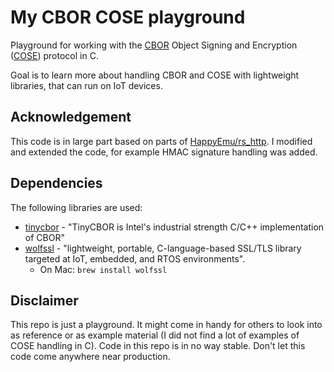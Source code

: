 # My CBOR COSE playground

Playground for working with the [CBOR](https://cbor.io/) Object Signing and Encryption ([COSE](https://datatracker.ietf.org/doc/html/rfc8152)) protocol in C.

Goal is to learn more about handling CBOR and COSE with lightweight libraries, that can
run on IoT devices.

## Acknowledgement

This code is in large part based on parts of [HappyEmu/rs_http](https://github.com/HappyEmu/rs_http).
I modified and extended the code, for example HMAC signature handling was added.

## Dependencies

The following libraries are used:

- [tinycbor](https://github.com/intel/tinycbor) - "TinyCBOR is Intel's industrial strength C/C++ implementation of CBOR"
- [wolfssl](https://www.wolfssl.com/) - "lightweight, portable, C-language-based SSL/TLS library targeted at IoT, embedded, and RTOS environments".
    - On Mac: `brew install wolfssl`

## Disclaimer

This repo is just a playground. It might come in handy for others to look into as reference or as example material (I did not find a lot of examples of COSE handling in C).
Code in this repo is in no way stable. Don't let this code come anywhere near production.